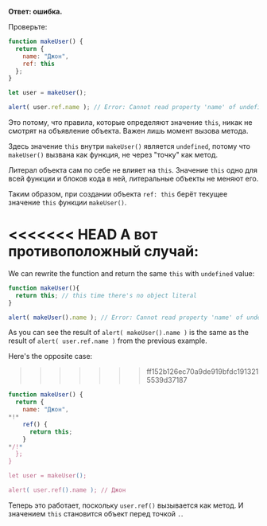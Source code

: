 **Ответ: ошибка.**

Проверьте:
```js run
function makeUser() {
  return {
    name: "Джон",
    ref: this
  };
}

let user = makeUser();

alert( user.ref.name ); // Error: Cannot read property 'name' of undefined
```

Это потому, что правила, которые определяют значение `this`, никак не смотрят на объявление объекта. Важен лишь момент вызова метода.

Здесь значение `this` внутри `makeUser()` является `undefined`, потому что `makeUser()` вызвана как функция, не через "точку" как метод.

Литерал объекта сам по себе не влияет на `this`. Значение `this` одно для всей функции и блоков кода в ней, литеральные объекты не меняют его.

Таким образом, при создании объекта `ref: this` берёт текущее значение `this` функции `makeUser()`.

<<<<<<< HEAD
А вот противоположный случай:
=======
We can rewrite the function and return the same `this` with `undefined` value: 

```js run
function makeUser(){
  return this; // this time there's no object literal
}

alert( makeUser().name ); // Error: Cannot read property 'name' of undefined
```
As you can see the result of `alert( makeUser().name )` is the same as the result of `alert( user.ref.name )` from the previous example.

Here's the opposite case:
>>>>>>> ff152b126ec70a9de919bfdc1913215539d37187

```js run
function makeUser() {
  return {
    name: "Джон",
*!*
    ref() {
      return this;
    }
*/!*
  };
}

let user = makeUser();

alert( user.ref().name ); // Джон
```

Теперь это работает, поскольку `user.ref()` вызывается как метод. И значением `this` становится объект перед точкой `.`.
